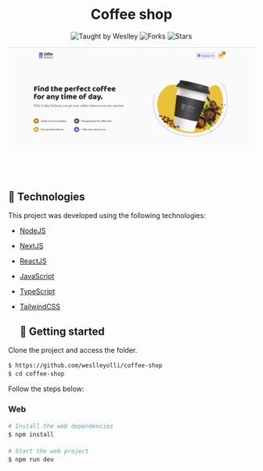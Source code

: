 <h1 align="center">Coffee shop</h1>
<p align="center">
  <img src="https://img.shields.io/static/v1?label=Taught%20by&message=Weslley&color=white&labelColor=8257E5" alt="Taught by Weslley">
  <img src="https://img.shields.io/github/forks/weslleyolli/coffee-shop?label=forks&message=MIT&color=white&labelColor=8257E5" alt="Forks">
  <img src="https://img.shields.io/github/stars/weslleyolli/coffee-shop?label=stars&message=MIT&color=white&labelColor=8257E5" alt="Stars">
</p>
<p align="center">
    <img src="public/CoffeShop.png" alt="Preview">
</p>

<br>
<br>

## 🧪 Technologies

This project was developed using the following technologies:

- [NodeJS](https://nodejs.org/)
- [NextJS](https://nextjs.dev/)
- [ReactJS](https://reactjs.org/)
- [JavaScript](https://js.org/)
- [TypeScript](https://typescript.org/)
- [TailwindCSS](https://tailwindcss.com/)
  
  ## 🚀 Getting started
Clone the project and access the folder.

```bash
$ https://github.com/weslleyolli/coffee-shop
$ cd coffee-shop
```

Follow the steps below:

### Web

```bash
# Install the web dependencies
$ npm install

# Start the web project
$ npm run dev